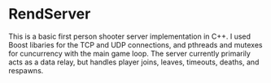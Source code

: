 RendServer
==========

This is a basic first person shooter server implementation in C++. I used Boost libaries for the TCP and UDP connections, and pthreads and mutexes for cuncurrency with the main game loop. The server currently primarily acts as a data relay, but handles player joins, leaves, timeouts, deaths, and respawns.
